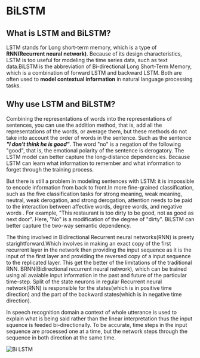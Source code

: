 # BiLSTM

## What is LSTM and BiLSTM?

LSTM stands for Long short-term memory, which is a type of **RNN(Recurrent neural network)**. Because of its design characteristics, LSTM is too useful for modeling the time series data, such as text data.BiLSTM is the abbreviation of Bi-directional Long Short-Term Memory, which is a combination of forward LSTM and backward LSTM. Both are often used to **model contextual information** in natural language processing tasks.


## Why use LSTM and BiLSTM?

Combining the representations of words into the representations of sentences, you can use the addition method, that is, add all the representations of the words, or average them, but these methods do not take into account the order of words in the sentence. Such as the sentence ***"I don't think he is good"***. The word "no" is a negation of the following "good", that is, the emotional polarity of the sentence is derogatory. The LSTM model can better capture the long-distance dependencies. Because LSTM can learn what information to remember and what information to forget through the training process.

But there is still a problem in modeling sentences with LSTM: it is impossible to encode information from back to front.In more fine-grained classification, such as the five classification tasks for strong meaning, weak meaning, neutral, weak derogation, and strong derogation, attention needs to be paid to the interaction between affective words, degree words, and negative words . For example, "This restaurant is too dirty to be good, not as good as next door". Here, "No" is a modification of the degree of "dirty". BiLSTM can better capture the two-way semantic dependency.


The thing involved in Bidirectional Recurrent neural networks(RNN) is preety starightforward.Which involves in making an exact copy of the first recurrent layer in the network then providing the input sequence as it is the input of the first layer and providing the reversed copy of a input sequence to the replicated layer. This get the better of the limitations of the traditional RNN. BRNN(Bidirectional recurrent neural network), which can be trained using all avaiable input information in the past and future of the particular time-step. Split of the state neurons in regular Recurrent neural network(RNN) is responsible for the states(which is in positive time direction) and the part of the backward states(which is in negative time direction).

In speech recognition domain a context of whole utterance is used to explain what is being said rather than the linear interpretation thus the input squence is feeded bi-directionally. To be accurate, time steps in the input sequence are processed one at a time, but the network steps through the sequence in both direction at the same time.


![Bi LSTM](https://www.google.com/url?sa=i&url=https%3A%2F%2Fpaperswithcode.com%2Fmethod%2Fbilstm&psig=AOvVaw0qpfSxo5gyLaT-nPYHdPbv&ust=1649666379781000&source=images&cd=vfe&ved=0CAoQjRxqFwoTCODmmqiMifcCFQAAAAAdAAAAABAD)
